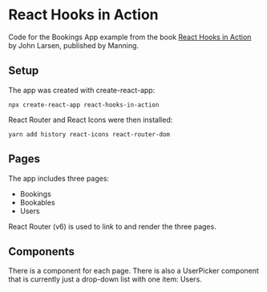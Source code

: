 # React Hooks in Action

Code for the Bookings App example from the book [React Hooks in Action](https://www.manning.com/books/react-hooks-in-action?a_aid=r51&a_bid=b49082e3&chan=gh) by John Larsen, published by Manning.

## Setup

The app was created with create-react-app:

    npx create-react-app react-hooks-in-action

React Router and React Icons were then installed:

    yarn add history react-icons react-router-dom

## Pages

The app includes three pages:

- Bookings
- Bookables
- Users

React Router (v6) is used to link to and render the three pages.

## Components

There is a component for each page. There is also a UserPicker component that is currently just a drop-down list with one item: Users.
